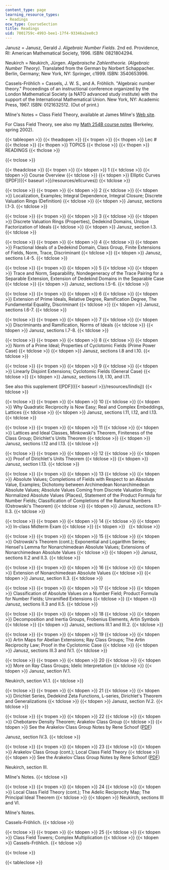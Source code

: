 ```yaml
---
content_type: page
learning_resource_types:
- Readings
ocw_type: CourseSection
title: Readings
uid: 7001759c-4993-bee1-17f4-93346a2ee0c3
---
```


Janusz = Janusz, Gerald J. _Algebraic Number Fields_. 2nd ed. Providence, RI: American Mathematical Society, 1996. ISBN: 0821804294.

Neukirch = Neukirch, Jürgen. _Algebraische Zahlentheorie. (Algebraic Number Theory)_. Translated from the German by Norbert Schappacher. Berlin, Germany; New York, NY: Springer, c1999. ISBN: 3540653996.

Cassels-Fröhlich = Cassels, J. W. S., and A. Fröhlich. "Algebraic number theory." Proceedings of an instructional conference organized by the London Mathematical Society (a NATO advanced study institute) with the support of the International Mathematical Union. New York, NY: Academic Press, 1967. ISBN: 0121632512. (Out of print.)

Milne's Notes = Class Field Theory, available at James Milne's [Web site](http://www.jmilne.org/).

For Class Field Theory, see also my [Math 254B course notes](http://www.coursehero.com/sitemap/schools/394-UCLA/courses/791532p-MATH254B/) (Berkeley, spring 2002).

{{< tableopen >}}
{{< theadopen >}}
{{< tropen >}}
{{< thopen >}}
Lec #
{{< thclose >}}
{{< thopen >}}
TOPICS
{{< thclose >}}
{{< thopen >}}
READINGS
{{< thclose >}}

{{< trclose >}}

{{< theadclose >}}
{{< tropen >}}
{{< tdopen >}}
1
{{< tdclose >}}
{{< tdopen >}}
Course Overview
{{< tdclose >}}
{{< tdopen >}}
Elliptic Curves ([PDF]({{< baseurl >}}/resources/ellcurves))
{{< tdclose >}}

{{< trclose >}}
{{< tropen >}}
{{< tdopen >}}
2
{{< tdclose >}}
{{< tdopen >}}
Localization, Examples; Integral Dependence, Integral Closure; Discrete Valuation Rings (Definition)
{{< tdclose >}}
{{< tdopen >}}
Janusz, sections I.1-3.
{{< tdclose >}}

{{< trclose >}}
{{< tropen >}}
{{< tdopen >}}
3
{{< tdclose >}}
{{< tdopen >}}
Discrete Valuation Rings (Properties), Dedekind Domains, Unique Factorization of Ideals
{{< tdclose >}}
{{< tdopen >}}
Janusz, section I.3.
{{< tdclose >}}

{{< trclose >}}
{{< tropen >}}
{{< tdopen >}}
4
{{< tdclose >}}
{{< tdopen >}}
Fractional Ideals of a Dedekind Domain, Class Group, Finite Extensions of Fields, Norm, Trace, Discriminant
{{< tdclose >}}
{{< tdopen >}}
Janusz, sections I.4-5.
{{< tdclose >}}

{{< trclose >}}
{{< tropen >}}
{{< tdopen >}}
5
{{< tdclose >}}
{{< tdopen >}}
Trace and Norm, Separability, Nondegeneracy of the Trace Pairing for a Separable Extension, Extension of Dedekind Domains in the Separable Case
{{< tdclose >}}
{{< tdopen >}}
Janusz, sections I.5-6.
{{< tdclose >}}

{{< trclose >}}
{{< tropen >}}
{{< tdopen >}}
6
{{< tdclose >}}
{{< tdopen >}}
Extension of Prime Ideals, Relative Degree, Ramification Degree, The Fundamental Equality, Discriminant
{{< tdclose >}}
{{< tdopen >}}
Janusz, sections I.6-7.
{{< tdclose >}}

{{< trclose >}}
{{< tropen >}}
{{< tdopen >}}
7
{{< tdclose >}}
{{< tdopen >}}
Discriminants and Ramification, Norms of Ideals
{{< tdclose >}}
{{< tdopen >}}
Janusz, sections I.7-8.
{{< tdclose >}}

{{< trclose >}}
{{< tropen >}}
{{< tdopen >}}
8
{{< tdclose >}}
{{< tdopen >}}
Norm of a Prime Ideal; Properties of Cyclotomic Fields (Prime Power Case)
{{< tdclose >}}
{{< tdopen >}}
Janusz, sections I.8 and I.10.
{{< tdclose >}}

{{< trclose >}}
{{< tropen >}}
{{< tdopen >}}
9
{{< tdclose >}}
{{< tdopen >}}
Linearly Disjoint Extensions; Cyclotomic Fields (General Case)
{{< tdclose >}}
{{< tdopen >}}
Janusz, sections I.9, I.10, and I.11.  
  
See also this supplement ([PDF]({{< baseurl >}}/resources/lindisj))
{{< tdclose >}}

{{< trclose >}}
{{< tropen >}}
{{< tdopen >}}
10
{{< tdclose >}}
{{< tdopen >}}
Why Quadratic Reciprocity is Now Easy; Real and Complex Embeddings, Lattices
{{< tdclose >}}
{{< tdopen >}}
Janusz, sections I.11, I.12, and I.13.
{{< tdclose >}}

{{< trclose >}}
{{< tropen >}}
{{< tdopen >}}
11
{{< tdclose >}}
{{< tdopen >}}
Lattices and Ideal Classes, Minkowski's Theorem, Finiteness of the Class Group; Dirichlet's Units Theorem
{{< tdclose >}}
{{< tdopen >}}
Janusz, sections I.12 and I.13.
{{< tdclose >}}

{{< trclose >}}
{{< tropen >}}
{{< tdopen >}}
12
{{< tdclose >}}
{{< tdopen >}}
Proof of Dirichlet's Units Theorem
{{< tdclose >}}
{{< tdopen >}}
Janusz, section I.13.
{{< tdclose >}}

{{< trclose >}}
{{< tropen >}}
{{< tdopen >}}
13
{{< tdclose >}}
{{< tdopen >}}
Absolute Values; Completions of Fields with Respect to an Absolute Value, Examples; Dichotomy between Archimedean Nonarchimedean Absolute Values; Absolute Values Coming from Discrete Valuation Rings; Normalized Absolute Values (Places), Statement of the Product Formula for Number Fields; Classification of Completions of the Rational Numbers (Ostrowski's Theorem)
{{< tdclose >}}
{{< tdopen >}}
Janusz, sections II.1-II.3.
{{< tdclose >}}

{{< trclose >}}
{{< tropen >}}
{{< tdopen >}}
14
{{< tdclose >}}
{{< tdopen >}}
In-class Midterm Exam
{{< tdclose >}}
{{< tdopen >}}
 
{{< tdclose >}}

{{< trclose >}}
{{< tropen >}}
{{< tdopen >}}
15
{{< tdclose >}}
{{< tdopen >}}
Ostrowski's Theorem (cont.); Exponential and Logarithm Series; Hensel's Lemma for Nonarchimedean Absolute Values; Extensions of Nonarchimedean Absolute Values
{{< tdclose >}}
{{< tdopen >}}
Janusz, sections II.2 and II.3.
{{< tdclose >}}

{{< trclose >}}
{{< tropen >}}
{{< tdopen >}}
16
{{< tdclose >}}
{{< tdopen >}}
Extension of Nonarchimedean Absolute Values
{{< tdclose >}}
{{< tdopen >}}
Janusz, section II.3.
{{< tdclose >}}

{{< trclose >}}
{{< tropen >}}
{{< tdopen >}}
17
{{< tdclose >}}
{{< tdopen >}}
Classification of Absolute Values on a Number Field; Product Formula for Number Fields; Unramified Extensions
{{< tdclose >}}
{{< tdopen >}}
Janusz, sections II.3 and II.5.
{{< tdclose >}}

{{< trclose >}}
{{< tropen >}}
{{< tdopen >}}
18
{{< tdclose >}}
{{< tdopen >}}
Decomposition and Inertia Groups, Frobenius Elements, Artin Symbols
{{< tdclose >}}
{{< tdopen >}}
Janusz, sections III.1 and III.2.
{{< tdclose >}}

{{< trclose >}}
{{< tropen >}}
{{< tdopen >}}
19
{{< tdclose >}}
{{< tdopen >}}
Artin Maps for Abelian Extensions; Ray Class Groups; The Artin Reciprocity Law; Proof in the Cyclotomic Case
{{< tdclose >}}
{{< tdopen >}}
Janusz, sections III.3 and IV.1.
{{< tdclose >}}

{{< trclose >}}
{{< tropen >}}
{{< tdopen >}}
20
{{< tdclose >}}
{{< tdopen >}}
More on Ray Class Groups; Idelic Interpretation
{{< tdclose >}}
{{< tdopen >}}
Janusz, section IV.1.  
  
Neukirch, section VI.1.
{{< tdclose >}}

{{< trclose >}}
{{< tropen >}}
{{< tdopen >}}
21
{{< tdclose >}}
{{< tdopen >}}
Dirichlet Series, Dedekind Zeta Functions, L-series, Dirichlet's Theorem and Generalizations
{{< tdclose >}}
{{< tdopen >}}
Janusz, section IV.2.
{{< tdclose >}}

{{< trclose >}}
{{< tropen >}}
{{< tdopen >}}
22
{{< tdclose >}}
{{< tdopen >}}
Chebotarev Density Theorem; Arakelov Class Group
{{< tdclose >}}
{{< tdopen >}}
See the Arakelov Class Group Notes by Rene Schoof ([PDF](http://websites.math.leidenuniv.nl/algebra/Schoof-Arakelov.pdf))  
  
Janusz, section IV.3.
{{< tdclose >}}

{{< trclose >}}
{{< tropen >}}
{{< tdopen >}}
23
{{< tdclose >}}
{{< tdopen >}}
Arakelov Class Group (cont.); Local Class Field Theory
{{< tdclose >}}
{{< tdopen >}}
See the Arakelov Class Group Notes by Rene Schoof ([PDF](http://websites.math.leidenuniv.nl/algebra/Schoof-Arakelov.pdf))  
  
Neukirch, section III.  
  
Milne's Notes.
{{< tdclose >}}

{{< trclose >}}
{{< tropen >}}
{{< tdopen >}}
24
{{< tdclose >}}
{{< tdopen >}}
Local Class Field Theory (cont.); The Adelic Reciprocity Map; The Principal Ideal Theorem
{{< tdclose >}}
{{< tdopen >}}
Neukirch, sections III and VI.  
  
Milne's Notes.  
  
Cassels-Fröhlich.
{{< tdclose >}}

{{< trclose >}}
{{< tropen >}}
{{< tdopen >}}
25
{{< tdclose >}}
{{< tdopen >}}
Class Field Towers; Complex Multiplication
{{< tdclose >}}
{{< tdopen >}}
Cassels-Fröhlich.
{{< tdclose >}}

{{< trclose >}}

{{< tableclose >}}